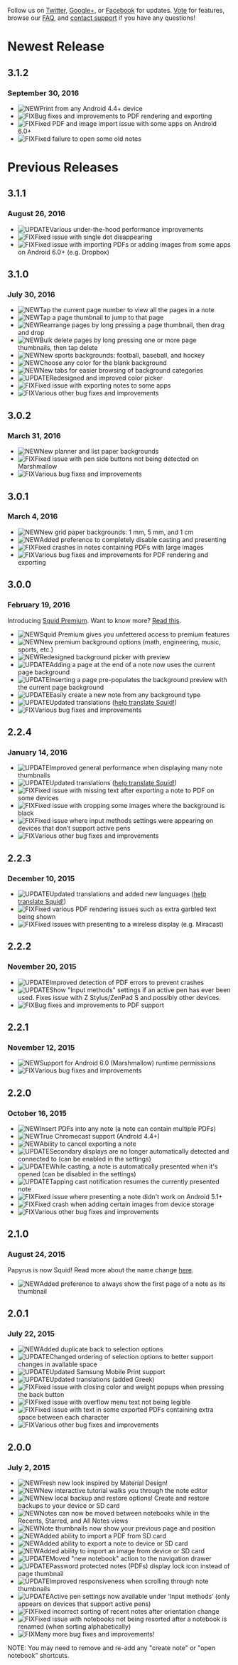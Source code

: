 Follow us on [Twitter](http://twitter.com/steadfastinnov), [Google+](http://google.com/+SquidNotes), or [Facebook](http://facebook.com/steadfastinnovation) for updates. [Vote](http://idea.squidnotes.com) for features, browse our [FAQ](http://faq.squidnotes.com), and [contact support](mailto:support@squidnotes.com) if you have any questions!

# Newest Release
## 3.1.2
### September 30, 2016
* ![NEW]Print from any Android 4.4+ device
* ![FIX]Bug fixes and improvements to PDF rendering and exporting
* ![FIX]Fixed PDF and image import issue with some apps on Android 6.0+
* ![FIX]Fixed failure to open some old notes

# Previous Releases
## 3.1.1
### August 26, 2016
* ![UPDATE]Various under-the-hood performance improvements
* ![FIX]Fixed issue with single dot disappearing
* ![FIX]Fixed issue with importing PDFs or adding images from some apps on Android 6.0+ (e.g. Dropbox)

## 3.1.0
### July 30, 2016
* ![NEW]Tap the current page number to view all the pages in a note
* ![NEW]Tap a page thumbnail to jump to that page
* ![NEW]Rearrange pages by long pressing a page thumbnail, then drag and drop
* ![NEW]Bulk delete pages by long pressing one or more page thumbnails, then tap delete
* ![NEW]New sports backgrounds: football, baseball, and hockey
* ![NEW]Choose any color for the blank background
* ![NEW]New tabs for easier browsing of background categories
* ![UPDATE]Redesigned and improved color picker
* ![FIX]Fixed issue with exporting notes to some apps
* ![FIX]Various other bug fixes and improvements

## 3.0.2
### March 31, 2016
* ![NEW]New planner and list paper backgrounds
* ![FIX]Fixed issue with pen side buttons not being detected on Marshmallow
* ![FIX]Various bug fixes and improvements

## 3.0.1
### March 4, 2016
* ![NEW]New grid paper backgrounds: 1 mm, 5 mm, and 1 cm
* ![NEW]Added preference to completely disable casting and presenting
* ![FIX]Fixed crashes in notes containing PDFs with large images
* ![FIX]Various bug fixes and improvements for PDF rendering and exporting

## 3.0.0
### February 19, 2016
Introducing [Squid Premium](http://goo.gl/YSiG13). Want to know more? [Read this](https://goo.gl/XJC694).
* ![NEW]Squid Premium gives you unfettered access to premium features
* ![NEW]New premium background options (math, engineering, music, sports, etc.)
* ![NEW]Redesigned background picker with preview
* ![UPDATE]Adding a page at the end of a note now uses the current page background
* ![UPDATE]Inserting a page pre-populates the background preview with the current page background
* ![UPDATE]Easily create a new note from any background type
* ![UPDATE]Updated translations ([help translate Squid!](http://translate.squidnotes.com))
* ![FIX]Various bug fixes and improvements

## 2.2.4
### January 14, 2016
* ![UPDATE]Improved general performance when displaying many note thumbnails
* ![UPDATE]Updated translations ([help translate Squid!](http://translate.squidnotes.com))
* ![FIX]Fixed issue with missing text after exporting a note to PDF on some devices
* ![FIX]Fixed issue with cropping some images where the background is black
* ![FIX]Fixed issue where input methods settings were appearing on devices that don’t support active pens
* ![FIX]Various other bug fixes and improvements

## 2.2.3
### December 10, 2015
* ![UPDATE]Updated translations and added new languages ([help translate Squid!](http://translate.squidnotes.com))
* ![FIX]Fixed various PDF rendering issues such as extra garbled text being shown
* ![FIX]Fixed issues with presenting to a wireless display (e.g. Miracast)

## 2.2.2
### November 20, 2015
* ![UPDATE]Improved detection of PDF errors to prevent crashes
* ![UPDATE]Show "Input methods" settings if an active pen has ever been used. Fixes issue with Z Stylus/ZenPad S and possibly other devices.
* ![FIX]Bug fixes and improvements to PDF support

## 2.2.1
### November 12, 2015
* ![NEW]Support for Android 6.0 (Marshmallow) runtime permissions
* ![FIX]Various bug fixes and improvements

## 2.2.0
### October 16, 2015
* ![NEW]Insert PDFs into any note (a note can contain multiple PDFs)
* ![NEW]True Chromecast support (Android 4.4+)
* ![NEW]Ability to cancel exporting a note
* ![UPDATE]Secondary displays are no longer automatically detected and connected to (can be enabled in the settings)
* ![UPDATE]While casting, a note is automatically presented when it's opened (can be disabled in the settings)
* ![UPDATE]Tapping cast notification resumes the currently presented note
* ![FIX]Fixed issue where presenting a note didn't work on Android 5.1+
* ![FIX]Fixed crash when adding certain images from device storage
* ![FIX]Various other bug fixes and improvements

## 2.1.0
### August 24, 2015
Papyrus is now Squid! Read more about the name change [here](http://goo.gl/PM3KA0).
* ![NEW]Added preference to always show the first page of a note as its thumbnail

## 2.0.1
### July 22, 2015
* ![NEW]Added duplicate back to selection options
* ![UPDATE]Changed ordering of selection options to better support changes in available space
* ![UPDATE]Updated Samsung Mobile Print support
* ![UPDATE]Updated translations (added Greek)
* ![FIX]Fixed issue with closing color and weight popups when pressing the back button
* ![FIX]Fixed issue with overflow menu text not being legible
* ![FIX]Fixed issue with text in some exported PDFs containing extra space between each character
* ![FIX]Various other bug fixes and improvements

## 2.0.0
### July 2, 2015
* ![NEW]Fresh new look inspired by Material Design!
* ![NEW]New interactive tutorial walks you through the note editor
* ![NEW]New local backup and restore options! Create and restore backups to your device or SD card
* ![NEW]Notes can now be moved between notebooks while in the Recents, Starred, and All Notes views
* ![NEW]Note thumbnails now show your previous page and position
* ![NEW]Added ability to import a PDF from SD card
* ![NEW]Added ability to export a note to device or SD card
* ![NEW]Added ability to import an image from device or SD card
* ![UPDATE]Moved "new notebook" action to the navigation drawer
* ![UPDATE]Password protected notes (PDFs) display lock icon instead of page thumbnail
* ![UPDATE]Improved responsiveness when scrolling through note thumbnails
* ![UPDATE]Active pen settings now available under ‘Input methods’ (only appears on devices that support active pens)
* ![FIX]Fixed incorrect sorting of recent notes after orientation change
* ![FIX]Fixed issue with notebooks not being resorted after a notebook is renamed (when sorting alphabetically)
* ![FIX]Many more bug fixes and improvements!  

NOTE: You may need to remove and re-add any "create note" or "open notebook" shortcuts.

[NEW]: ../img/new.svg "New feature"
[UPDATE]: ../img/update.svg "Update or improvement"
[FIX]: ../img/fix.svg "Bug fix"
